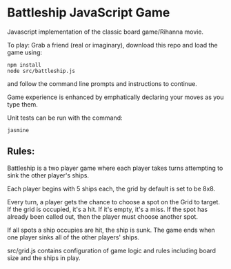 # Battleship JavaScript Game

Javascript implementation of the classic board game/Rihanna movie.

To play: Grab a friend (real or imaginary), download this repo and load the game using:
	
	npm install
	node src/battleship.js


and follow the command line prompts and instructions to continue.

Game experience is enhanced by emphatically declaring your moves as you type them.

Unit tests can be run with the command:

	jasmine

## Rules:
Battleship is a two player game where each player takes turns attempting to sink the other player's ships.

Each player begins with 5 ships each, the grid by default is set to be 8x8.

Every turn, a player gets the chance to choose a spot on the Grid to target. If the grid is occupied, it's a hit.
If it's empty, it's a miss. If the spot has already been called out, then the player must choose another spot.

If all spots a ship occupies are hit, the ship is sunk. The game ends when one player sinks all of the other players' ships.

src/grid.js contains configuration of game logic and rules including board size and the ships in play.
